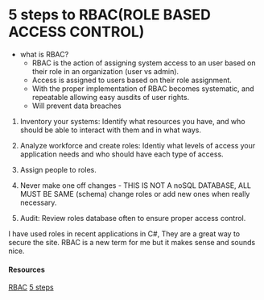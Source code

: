 # 5 steps to RBAC(ROLE BASED ACCESS CONTROL)

- what is RBAC?
  - RBAC is the action of assigning system access to an user based on their role in an organization (user vs admin).
  - Access is assigned to users based on their role assignment.
  - With the proper implementation of RBAC becomes systematic, and repeatable allowing easy ausdits of user rights.
  - Will prevent data breaches

1. Inventory your systems: Identify what resources you have, and who should be able to interact with them and in what ways.

2. Analyze workforce and create roles: Identiy what levels of access your application needs and who should have each type of access.

3. Assign people to roles.

4. Never make one off changes - THIS IS NOT A noSQL DATABASE, ALL MUST BE SAME (schema) change roles or add new ones when really necessary. 

5. Audit: Review roles database often to ensure proper access control.

I have used roles in recent applications in C#, They are a great way to secure the site.
RBAC is a new term for me but it makes sense and sounds nice.

#### Resources

[RBAC](https://www.youtube.com/watch?v=C4NP8Eon3cA)
[5 steps](https://www.csoonline.com/article/3060780/5-steps-to-simple-role-based-access-control.html)
